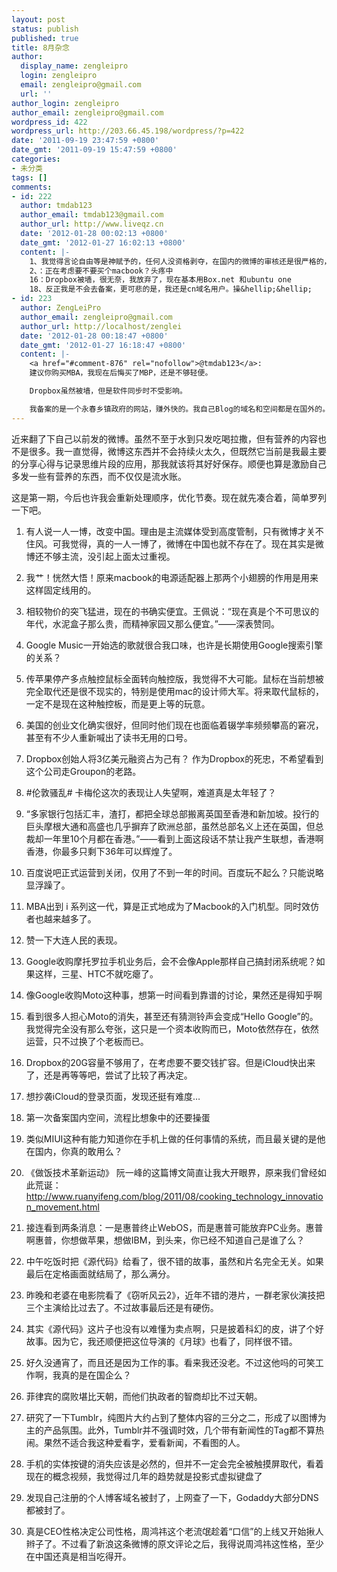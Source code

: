 ```yaml
---
layout: post
status: publish
published: true
title: 8月杂念
author:
  display_name: zengleipro
  login: zengleipro
  email: zengleipro@gmail.com
  url: ''
author_login: zengleipro
author_email: zengleipro@gmail.com
wordpress_id: 422
wordpress_url: http://203.66.45.198/wordpress/?p=422
date: '2011-09-19 23:47:59 +0800'
date_gmt: '2011-09-19 15:47:59 +0800'
categories:
- 未分类
tags: []
comments:
- id: 222
  author: tmdab123
  author_email: tmdab123@gmail.com
  author_url: http://www.liveqz.cn
  date: '2012-01-28 00:02:13 +0800'
  date_gmt: '2012-01-27 16:02:13 +0800'
  content: |-
    1、我觉得言论自由等是神赋予的，任何人没资格剥夺，在国内的微博的审核还是很严格的，你更新得快，人家删得更快，这是个体制问题。
    2、：正在考虑要不要买个macbook？头疼中
    16：Dropbox被墙，很无奈，我放弃了，现在基本用Box.net 和ubuntu one
    18、反正我是不会去备案，更可悲的是，我还是cn域名用户。操&hellip;&hellip;
- id: 223
  author: ZengLeiPro
  author_email: zengleipro@gmail.com
  author_url: http://localhost/zenglei
  date: '2012-01-28 00:18:47 +0800'
  date_gmt: '2012-01-27 16:18:47 +0800'
  content: |-
    <a href="#comment-876" rel="nofollow">@tmdab123</a>:
    建议你购买MBA，我现在后悔买了MBP，还是不够轻便。

    Dropbox虽然被墙，但是软件同步时不受影响。

    我备案的是一个永春乡镇政府的网站，赚外快的。我自己Blog的域名和空间都是在国外的。
---
```

近来翻了下自己以前发的微博。虽然不至于水到只发吃喝拉撒，但有营养的内容也不是很多。我一直觉得，微博这东西并不会持续火太久，但既然它当前是我最主要的分享心得与记录思维片段的应用，那我就该将其好好保存。顺便也算是激励自己多发一些有营养的东西，而不仅仅是流水账。

这是第一期，今后也许我会重新处理顺序，优化节奏。现在就先凑合着，简单罗列一下吧。

1. 有人说一人一博，改变中国。理由是主流媒体受到高度管制，只有微博才关不住风。可我觉得，真的一人一博了，微博在中国也就不存在了。现在其实是微博还不够主流，没引起上面太过重视。

2. 我艹！恍然大悟！原来macbook的电源适配器上那两个小翅膀的作用是用来这样固定线用的。

3. 相较物价的突飞猛进，现在的书确实便宜。王佩说：&ldquo;现在真是个不可思议的年代，水泥盒子那么贵，而精神家园又那么便宜。&rdquo;&mdash;&mdash;深表赞同。

4. Google Music一开始选的歌就很合我口味，也许是长期使用Google搜索引擎的关系？

5. 传苹果停产多点触控鼠标全面转向触控版，我觉得不大可能。鼠标在当前想被完全取代还是很不现实的，特别是使用mac的设计师大军。将来取代鼠标的，一定不是现在这种触控板，而是更上等的玩意。

6. 美国的创业文化确实很好，但同时他们现在也面临着辍学率频频攀高的窘况，甚至有不少人重新喊出了读书无用的口号。

7. Dropbox创始人将3亿美元融资占为己有？ 作为Dropbox的死忠，不希望看到这个公司走Groupon的老路。

8. #伦敦骚乱# 卡梅伦这次的表现让人失望啊，难道真是太年轻了？

9. &ldquo;多家银行包括汇丰，渣打，都把全球总部搬离英国至香港和新加坡。投行的巨头摩根大通和高盛也几乎摒弃了欧洲总部，虽然总部名义上还在英国，但总裁却一年里10个月都在香港。&rdquo;&mdash;&mdash;看到上面这段话不禁让我产生联想，香港啊香港，你最多只剩下36年可以辉煌了。

10. 百度说吧正式运营到关闭，仅用了不到一年的时间。百度玩不起么？只能说略显浮躁了。

11. MBA出到 i 系列这一代，算是正式地成为了Macbook的入门机型。同时效仿者也越来越多了。

12. 赞一下大连人民的表现。

13. Google收购摩托罗拉手机业务后，会不会像Apple那样自己搞封闭系统呢？如果这样，三星、HTC不就吃瘪了。

14. 像Google收购Moto这种事，想第一时间看到靠谱的讨论，果然还是得知乎啊

15. 看到很多人担心Moto的消失，甚至还有猜测铃声会变成“Hello Google”的。我觉得完全没有那么夸张，这只是一个资本收购而已，Moto依然存在，依然运营，只不过换了个老板而已。

16. Dropbox的20G容量不够用了，在考虑要不要交钱扩容。但是iCloud快出来了，还是再等等吧，尝试了比较了再决定。

17. 想抄袭iCloud的登录页面，发现还挺有难度&hellip;

18. 第一次备案国内空间，流程比想象中的还要操蛋

19. 类似MIUI这种有能力知道你在手机上做的任何事情的系统，而且最关键的是他在国内，你真的敢用么？

20. 《做饭技术革新运动》 阮一峰的这篇博文简直让我大开眼界，原来我们曾经如此荒诞：http://www.ruanyifeng.com/blog/2011/08/cooking_technology_innovation_movement.html

21. 接连看到两条消息：一是惠普终止WebOS，而是惠普可能放弃PC业务。惠普啊惠普，你想做苹果，想做IBM，到头来，你已经不知道自己是谁了么？

22. 中午吃饭时把《源代码》给看了，很不错的故事，虽然和片名完全无关。如果最后在定格画面就结局了，那么满分。

23. 昨晚和老婆在电影院看了《窃听风云2》，近年不错的港片，一群老家伙演技把三个主演给比过去了。不过故事最后还是有硬伤。

24. 其实《源代码》这片子也没有以难懂为卖点啊，只是披着科幻的皮，讲了个好故事。因为它，我还顺便把这位导演的《月球》也看了，同样很不错。

25. 好久没通宵了，而且还是因为工作的事。看来我还没老。不过这他吗的可笑工作啊，我真的是在国企么？

26. 菲律宾的腐败堪比天朝，而他们执政者的智商却比不过天朝。

27. 研究了一下Tumblr，纯图片大约占到了整体内容的三分之二，形成了以图博为主的产品氛围。此外，Tumblr并不强调时效，几个带有新闻性的Tag都不算热闹。果然不适合我这种爱看字，爱看新闻，不看图的人。

28. 手机的实体按键的消失应该是必然的，但并不一定会完全被触摸屏取代，看着现在的概念视频，我觉得过几年的趋势就是投影式虚拟键盘了

29. 发现自己注册的个人博客域名被封了，上网查了一下，Godaddy大部分DNS都被封了。

30. 真是CEO性格决定公司性格，周鸿祎这个老流氓趁着“口信”的上线又开始揪人辫子了。不过看了新浪这条微博的原文评论之后，我得说周鸿祎这性格，至少在中国还真是相当吃得开。